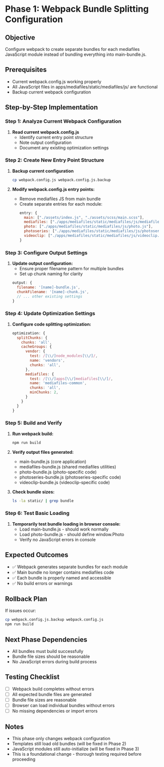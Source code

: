 # Phase 1: Webpack Bundle Splitting Configuration

## Objective
Configure webpack to create separate bundles for each mediafiles JavaScript module instead of bundling everything into main-bundle.js.

## Prerequisites
- Current webpack.config.js working properly
- All JavaScript files in apps/mediafiles/static/mediafiles/js/ are functional
- Backup current webpack configuration

## Step-by-Step Implementation

### Step 1: Analyze Current Webpack Configuration
1. **Read current webpack.config.js**
   - Identify current entry point structure
   - Note output configuration
   - Document any existing optimization settings

### Step 2: Create New Entry Point Structure
1. **Backup current configuration**
   ```bash
   cp webpack.config.js webpack.config.js.backup
   ```

2. **Modify webpack.config.js entry points:**
   - Remove mediafiles JS from main bundle
   - Create separate entries for each module:
     ```javascript
     entry: {
       main: ["./assets/index.js", "./assets/scss/main.scss"],
       mediafiles: ["./apps/mediafiles/static/mediafiles/js/mediafiles.js"],
       photo: ["./apps/mediafiles/static/mediafiles/js/photo.js"],
       photoseries: ["./apps/mediafiles/static/mediafiles/js/photoseries.js"],
       videoclip: ["./apps/mediafiles/static/mediafiles/js/videoclip.js"]
     }
     ```

### Step 3: Configure Output Settings
1. **Update output configuration:**
   - Ensure proper filename pattern for multiple bundles
   - Set up chunk naming for clarity
   ```javascript
   output: {
     filename: '[name]-bundle.js',
     chunkFilename: '[name]-chunk.js',
     // ... other existing settings
   }
   ```

### Step 4: Update Optimization Settings
1. **Configure code splitting optimization:**
   ```javascript
   optimization: {
     splitChunks: {
       chunks: 'all',
       cacheGroups: {
         vendor: {
           test: /[\\/]node_modules[\\/]/,
           name: 'vendors',
           chunks: 'all',
         },
         mediafiles: {
           test: /[\\/]apps[\\/]mediafiles[\\/]/,
           name: 'mediafiles-common',
           chunks: 'all',
           minChunks: 2,
         }
       }
     }
   }
   ```

### Step 5: Build and Verify
1. **Run webpack build:**
   ```bash
   npm run build
   ```

2. **Verify output files generated:**
   - main-bundle.js (core application)
   - mediafiles-bundle.js (shared mediafiles utilities)
   - photo-bundle.js (photo-specific code)
   - photoseries-bundle.js (photoseries-specific code)
   - videoclip-bundle.js (videoclip-specific code)

3. **Check bundle sizes:**
   ```bash
   ls -la static/ | grep bundle
   ```

### Step 6: Test Basic Loading
1. **Temporarily test bundle loading in browser console:**
   - Load main-bundle.js - should work normally
   - Load photo-bundle.js - should define window.Photo
   - Verify no JavaScript errors in console

## Expected Outcomes
- ✅ Webpack generates separate bundles for each module
- ✅ Main bundle no longer contains mediafiles code
- ✅ Each bundle is properly named and accessible
- ✅ No build errors or warnings

## Rollback Plan
If issues occur:
```bash
cp webpack.config.js.backup webpack.config.js
npm run build
```

## Next Phase Dependencies
- All bundles must build successfully
- Bundle file sizes should be reasonable
- No JavaScript errors during build process

## Testing Checklist
- [ ] Webpack build completes without errors
- [ ] All expected bundle files are generated
- [ ] Bundle file sizes are reasonable
- [ ] Browser can load individual bundles without errors
- [ ] No missing dependencies or import errors

## Notes
- This phase only changes webpack configuration
- Templates still load old bundles (will be fixed in Phase 2)
- JavaScript modules still auto-initialize (will be fixed in Phase 3)
- This is a foundational change - thorough testing required before proceeding